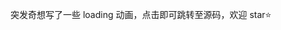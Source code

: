 <script setup>
import LoadingLayout from '../components/loading-layout.vue';
</script>

突发奇想写了一些 loading 动画，点击即可跳转至源码，欢迎 star⭐️

<LoadingLayout />
